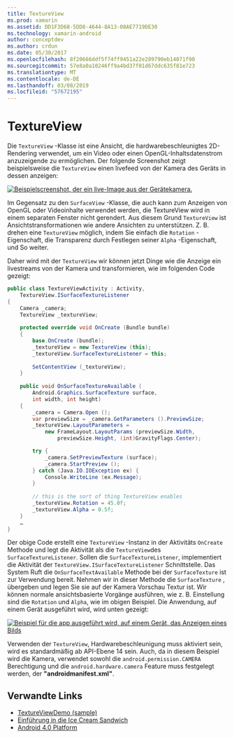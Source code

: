 ```yaml
---
title: TextureView
ms.prod: xamarin
ms.assetid: DD1F3D68-5DD8-4644-8A13-08AE7719DE30
ms.technology: xamarin-android
author: conceptdev
ms.author: crdun
ms.date: 05/30/2017
ms.openlocfilehash: 8f20666ddf5f74ff9451a22e289790eb14071f90
ms.sourcegitcommit: 57e8a0a10246ff9a4bd37f01d67ddc635f81e723
ms.translationtype: MT
ms.contentlocale: de-DE
ms.lasthandoff: 03/08/2019
ms.locfileid: "57672195"
---
```

# <a name="textureview"></a>TextureView

Die `TextureView` -Klasse ist eine Ansicht, die hardwarebeschleunigtes 2D-Rendering verwendet, um ein Video oder einen OpenGL-Inhaltsdatenstrom anzuzeigende zu ermöglichen. Der folgende Screenshot zeigt beispielsweise die `TextureView` einen livefeed von der Kamera des Geräts in dessen anzeigen:

[![Beispielscreenshot, der ein live-Image aus der Gerätekamera.](texture-view-images/22-textureviewcamera.png)](texture-view-images/22-textureviewcamera.png#lightbox)

Im Gegensatz zu den `SurfaceView` -Klasse, die auch kann zum Anzeigen von OpenGL oder Videoinhalte verwendet werden, die TextureView wird in einem separaten Fenster nicht gerendert.
Aus diesem Grund `TextureView` ist Ansichtstransformationen wie andere Ansichten zu unterstützen. Z. B. drehen eine `TextureView` möglich, indem Sie einfach die `Rotation` -Eigenschaft, die Transparenz durch Festlegen seiner `Alpha` -Eigenschaft, und So weiter.

Daher wird mit der `TextureView` wir können jetzt Dinge wie die Anzeige ein livestreams von der Kamera und transformieren, wie im folgenden Code gezeigt:

```csharp
public class TextureViewActivity : Activity,
    TextureView.ISurfaceTextureListener
{
    Camera _camera;
    TextureView _textureView;
       
    protected override void OnCreate (Bundle bundle)
    {
        base.OnCreate (bundle);
        _textureView = new TextureView (this);
        _textureView.SurfaceTextureListener = this;
           
        SetContentView (_textureView);
    }
       
    public void OnSurfaceTextureAvailable (
        Android.Graphics.SurfaceTexture surface,
        int width, int height)
    {
        _camera = Camera.Open ();
        var previewSize = _camera.GetParameters ().PreviewSize;
        _textureView.LayoutParameters =
            new FrameLayout.LayoutParams (previewSize.Width,
                previewSize.Height, (int)GravityFlags.Center);

        try {
            _camera.SetPreviewTexture (surface);
            _camera.StartPreview ();
        } catch (Java.IO.IOException ex) {
            Console.WriteLine (ex.Message);
        }
           
        // this is the sort of thing TextureView enables
        _textureView.Rotation = 45.0f;
        _textureView.Alpha = 0.5f;
    }
    …
}
```

Der obige Code erstellt eine `TextureView` -Instanz in der Aktivitäts `OnCreate` Methode und legt die Aktivität als die `TextureView`des `SurfaceTextureListener`. Sollen die `SurfaceTextureListener`, implementiert die Aktivität der `TextureView.ISurfaceTextureListener` Schnittstelle. Das System Ruft die `OnSurfaceTextAvailable` Methode bei der `SurfaceTexture` ist zur Verwendung bereit. Nehmen wir in dieser Methode die `SurfaceTexture` , übergeben und legen Sie sie auf der Kamera Vorschau Textur ist. Wir können normale ansichtsbasierte Vorgänge ausführen, wie z. B. Einstellung sind die `Rotation` und `Alpha`, wie im obigen Beispiel. Die Anwendung, auf einem Gerät ausgeführt wird, wird unten gezeigt:

[![Beispiel für die app ausgeführt wird, auf einem Gerät, das Anzeigen eines Bilds](texture-view-images/17-textureviewdemo.png)](texture-view-images/17-textureviewdemo.png#lightbox)

Verwenden der `TextureView`, Hardwarebeschleunigung muss aktiviert sein, wird es standardmäßig ab API-Ebene 14 sein. Auch, da in diesem Beispiel wird die Kamera, verwendet sowohl die `android.permission.CAMERA` Berechtigung und die `android.hardware.camera` Feature muss festgelegt werden, der **"androidmanifest.xml"**.



## <a name="related-links"></a>Verwandte Links

- [TextureViewDemo (sample)](https://developer.xamarin.com/samples/monodroid/TextureViewDemo/)
- [Einführung in die Ice Cream Sandwich](http://www.android.com/about/ice-cream-sandwich/)
- [Android 4.0 Platform](https://developer.android.com/sdk/android-4.0.html)
